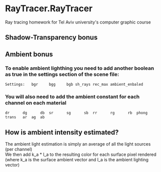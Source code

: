 # RayTracer.RayTracer
Ray tracing homework for Tel Aviv university's computer graphic course

## Shadow-Transparency bonus


## Ambient bonus
### To enable ambient lighthing you need to add another boolean as true in the settings section of the scene file: 
    Settings: 	bgr  	bgg  	bgb	sh_rays	rec_max ambient_enbaled  
### You will also need to add the ambient constant for each channel on each material
    dr    	dg    	db	sr   	sg   	sb 	rr   	rg  	rb	phong 	trans	ar	ag	ab 

## How is ambient intensity estimated? 
The ambient light estimation is simply an average of all the light sources (per channel)  
We then add k_a * I_a to the resulting color for each surface pixel rendered (where k_a is the surface ambient vector and I_a is the ambient lighting vector)  